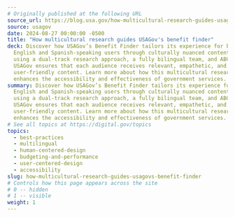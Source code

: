 ```yaml
---
# Originally published at the following URL
source_url: https://blog.usa.gov/how-multicultural-research-guides-usagovs-benefit-finder
source: usagov
date: 2024-08-27 00:00:00 -0500
title: "How multicultural research guides USAGov's benefit finder"
deck: Discover how USAGov’s Benefit Finder tailors its experience for both
  English and Spanish-speaking users through culturally nuanced content. By
  using a dual-track research approach, a fully bilingual team, and ABC testing,
  USAGov ensures that each audience receives relevant, empathetic, and
  user-friendly content. Learn more about how this multicultural research
  enhances the accessibility and effectiveness of government services.
summary: Discover how USAGov’s Benefit Finder tailors its experience for both
  English and Spanish-speaking users through culturally nuanced content. By
  using a dual-track research approach, a fully bilingual team, and ABC testing,
  USAGov ensures that each audience receives relevant, empathetic, and
  user-friendly content. Learn more about how this multicultural research
  enhances the accessibility and effectiveness of government services.
# See all topics at https://digital.gov/topics
topics:
  - best-practices
  - multilingual
  - human-centered-design
  - budgeting-and-performance
  - user-centered-design
  - accessibility
slug: how-multicultural-research-guides-usagovs-benefit-finder
# Controls how this page appears across the site
# 0 -- hidden
# 1 -- visible
weight: 1
---
```

